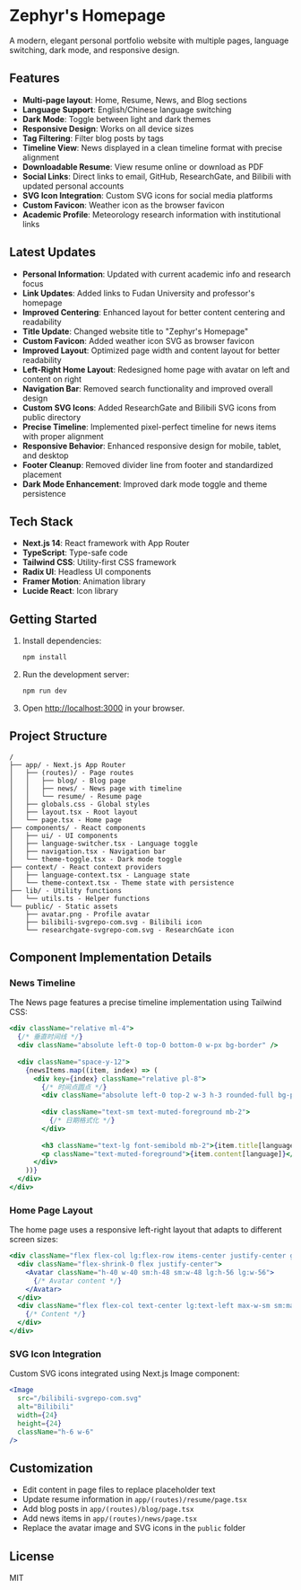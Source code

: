 # Zephyr's Homepage

A modern, elegant personal portfolio website with multiple pages, language switching, dark mode, and responsive design.

## Features

- **Multi-page layout**: Home, Resume, News, and Blog sections
- **Language Support**: English/Chinese language switching
- **Dark Mode**: Toggle between light and dark themes
- **Responsive Design**: Works on all device sizes
- **Tag Filtering**: Filter blog posts by tags
- **Timeline View**: News displayed in a clean timeline format with precise alignment
- **Downloadable Resume**: View resume online or download as PDF
- **Social Links**: Direct links to email, GitHub, ResearchGate, and Bilibili with updated personal accounts
- **SVG Icon Integration**: Custom SVG icons for social media platforms
- **Custom Favicon**: Weather icon as the browser favicon
- **Academic Profile**: Meteorology research information with institutional links

## Latest Updates

- **Personal Information**: Updated with current academic info and research focus
- **Link Updates**: Added links to Fudan University and professor's homepage
- **Improved Centering**: Enhanced layout for better content centering and readability
- **Title Update**: Changed website title to "Zephyr's Homepage"
- **Custom Favicon**: Added weather icon SVG as browser favicon
- **Improved Layout**: Optimized page width and content layout for better readability
- **Left-Right Home Layout**: Redesigned home page with avatar on left and content on right
- **Navigation Bar**: Removed search functionality and improved overall design
- **Custom SVG Icons**: Added ResearchGate and Bilibili SVG icons from public directory
- **Precise Timeline**: Implemented pixel-perfect timeline for news items with proper alignment
- **Responsive Behavior**: Enhanced responsive design for mobile, tablet, and desktop
- **Footer Cleanup**: Removed divider line from footer and standardized placement
- **Dark Mode Enhancement**: Improved dark mode toggle and theme persistence

## Tech Stack

- **Next.js 14**: React framework with App Router
- **TypeScript**: Type-safe code
- **Tailwind CSS**: Utility-first CSS framework
- **Radix UI**: Headless UI components
- **Framer Motion**: Animation library
- **Lucide React**: Icon library

## Getting Started

1. Install dependencies:
   ```bash
   npm install
   ```

2. Run the development server:
   ```bash
   npm run dev
   ```

3. Open [http://localhost:3000](http://localhost:3000) in your browser.

## Project Structure

```
/
├── app/ - Next.js App Router
│   ├── (routes)/ - Page routes
│   │   ├── blog/ - Blog page
│   │   ├── news/ - News page with timeline
│   │   └── resume/ - Resume page
│   ├── globals.css - Global styles
│   ├── layout.tsx - Root layout
│   └── page.tsx - Home page
├── components/ - React components
│   ├── ui/ - UI components
│   ├── language-switcher.tsx - Language toggle
│   ├── navigation.tsx - Navigation bar
│   └── theme-toggle.tsx - Dark mode toggle
├── context/ - React context providers
│   ├── language-context.tsx - Language state
│   └── theme-context.tsx - Theme state with persistence
├── lib/ - Utility functions
│   └── utils.ts - Helper functions
└── public/ - Static assets
    ├── avatar.png - Profile avatar
    ├── bilibili-svgrepo-com.svg - Bilibili icon
    └── researchgate-svgrepo-com.svg - ResearchGate icon
```

## Component Implementation Details

### News Timeline
The News page features a precise timeline implementation using Tailwind CSS:
```jsx
<div className="relative ml-4">
  {/* 垂直时间线 */}
  <div className="absolute left-0 top-0 bottom-0 w-px bg-border" />
  
  <div className="space-y-12">
    {newsItems.map((item, index) => (
      <div key={index} className="relative pl-8">
        {/* 时间点圆点 */}
        <div className="absolute left-0 top-2 w-3 h-3 rounded-full bg-primary transform -translate-x-1/2" />
        
        <div className="text-sm text-muted-foreground mb-2">
          {/* 日期格式化 */}
        </div>
        
        <h3 className="text-lg font-semibold mb-2">{item.title[language]}</h3>
        <p className="text-muted-foreground">{item.content[language]}</p>
      </div>
    ))}
  </div>
</div>
```

### Home Page Layout
The home page uses a responsive left-right layout that adapts to different screen sizes:
```jsx
<div className="flex flex-col lg:flex-row items-center justify-center gap-8 sm:gap-12 lg:gap-20 px-4 py-12">
  <div className="flex-shrink-0 flex justify-center">
    <Avatar className="h-40 w-40 sm:h-48 sm:w-48 lg:h-56 lg:w-56">
      {/* Avatar content */}
    </Avatar>
  </div>
  <div className="flex flex-col text-center lg:text-left max-w-sm sm:max-w-md">
    {/* Content */}
  </div>
</div>
```

### SVG Icon Integration
Custom SVG icons integrated using Next.js Image component:
```jsx
<Image 
  src="/bilibili-svgrepo-com.svg" 
  alt="Bilibili" 
  width={24} 
  height={24} 
  className="h-6 w-6" 
/>
```

## Customization

- Edit content in page files to replace placeholder text
- Update resume information in `app/(routes)/resume/page.tsx`
- Add blog posts in `app/(routes)/blog/page.tsx`
- Add news items in `app/(routes)/news/page.tsx`
- Replace the avatar image and SVG icons in the `public` folder

## License

MIT